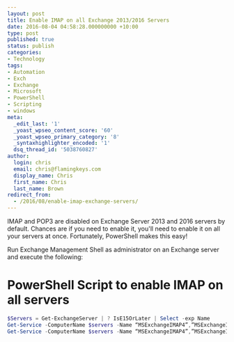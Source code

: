 ```yaml
---
layout: post
title: Enable IMAP on all Exchange 2013/2016 Servers
date: 2016-08-04 04:58:28.000000000 +10:00
type: post
published: true
status: publish
categories:
- Technology
tags:
- Automation
- Exch
- Exchange
- Microsoft
- PowerShell
- Scripting
- windows
meta:
  _edit_last: '1'
  _yoast_wpseo_content_score: '60'
  _yoast_wpseo_primary_category: '8'
  _syntaxhighlighter_encoded: '1'
  dsq_thread_id: '5038760827'
author:
  login: chris
  email: chris@flamingkeys.com
  display_name: Chris
  first_name: Chris
  last_name: Brown
redirect_from:
  - /2016/08/enable-imap-exchange-servers/
---
```

IMAP and POP3 are disabled on Exchange Server 2013 and 2016 servers by default. Chances are if you need to enable it, you'll need to enable it on all your servers at once. Fortunately, PowerShell makes this easy!

Run Exchange Management Shell as administrator on an Exchange server and execute the following:

# PowerShell Script to enable IMAP on all servers

```powershell
$Servers = Get-ExchangeServer | ? IsE15OrLater | Select -exp Name
Get-Service -ComputerName $servers -Name “MSExchangeIMAP4”,”MSExchangeIMAP4BE” | Set-Service -StartupType Automatic
Get-Service -ComputerName $servers -Name “MSExchangeIMAP4”,”MSExchangeIMAP4BE” | Start-Service
```
